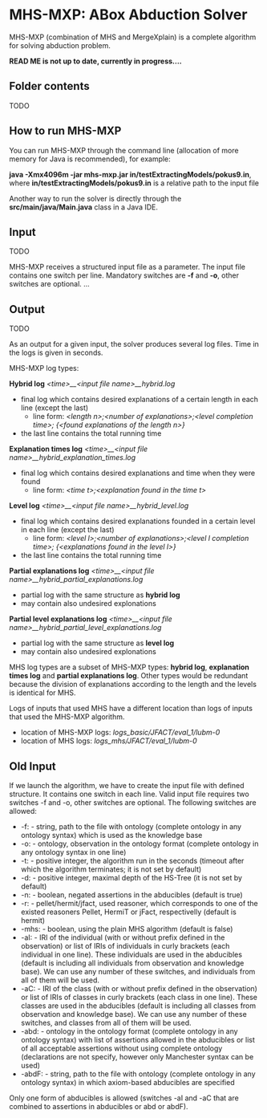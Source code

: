 # MHS-MXP: ABox Abduction Solver

MHS-MXP (combination of MHS and MergeXplain) is a complete algorithm for solving abduction problem.

**READ ME is not up to date, currently in progress....**

## Folder contents
TODO

## How to run MHS-MXP
You can run MHS-MXP through the command line (allocation of more memory for Java is recommended), for example:

**java -Xmx4096m -jar mhs-mxp.jar in/testExtractingModels/pokus9.in**, where **in/testExtractingModels/pokus9.in** is a relative path to the input file

Another way to run the solver is directly through the **src/main/java/Main.java** class in a Java IDE.

## Input
TODO

MHS-MXP receives a structured input file as a parameter. The input file contains one switch per line. Mandatory switches are **-f** and **-o**, other switches are optional.
...

## Output
TODO

As an output for a given input, the solver produces several log files. Time in the logs is given in seconds.

MHS-MXP log types:

**Hybrid log**
*\<time\>__\<input file name\>__hybrid.log*

* final log which contains desired explanations of a certain length in each line (except the last)
  * line form: *\<length n\>;\<number of explanations\>;\<level completion time\>; {\<found explanations of the length n\>}*
* the last line contains the total running time

**Explanation times log**
*\<time\>__\<input file name\>__hybrid_explanation_times.log*

* final log which contains desired explanations and time when they were found
  * line form: *\<time t\>;\<explanation found in the time t\>*

**Level log**
*\<time\>__\<input file name\>__hybrid_level.log*

* final log which contains desired explanations founded in a certain level in each line (except the last)
  * line form: *\<level l\>;\<number of explanations\>;\<level l completion time\>; {\<explanations found in the level l\>}*
* the last line contains the total running time

**Partial explanations log**
*\<time\>__\<input file name\>__hybrid_partial_explanations.log*

* partial log with the same structure as **hybrid log**
* may contain also undesired explonations 

**Partial level explanations log**
*\<time\>__\<input file name\>__hybrid_partial_level_explanations.log*

* partial log with the same structure as **level log**
* may contain also undesired explonations 

MHS log types are a subset of MHS-MXP types: **hybrid log**, **explanation times log** and **partial explanations log**. Other types would be redundant because the division of explanations according to the length and the levels is identical for MHS.

Logs of inputs that used MHS have a different location than logs of inputs that used the MHS-MXP algorithm.
* location of MHS-MXP logs: *logs_basic/JFACT/eval_1/lubm-0*
* location of MHS logs: *logs_mhs/JFACT/eval_1/lubm-0*

## Old Input
If we launch the algorithm, we have to create the input file with defined structure. It contains one switch in each line. Valid input file requires two switches -f and -o, other switches are optional. The following switches are allowed:
* -f: - string, path to the file with ontology (complete ontology in any ontology syntax) which is used as the knowledge base
* -o: - ontology, observation in the ontology format (complete ontology in any ontology syntax in one line)
* -t: - positive integer, the algorithm run in the seconds (timeout after which the algorithm terminates; it is not set by default)
* -d: - positive integer, maximal depth of the HS-Tree (it is not set by default) 
* -n: - boolean, negated assertions in the abducibles (default is true)
* -r: - pellet/hermit/jfact, used reasoner, which corresponds to one of the existed reasoners Pellet, HermiT or jFact, respectivelly (default is hermit)
* -mhs: - boolean, using the plain MHS algorithm (default is false)
* -aI: - IRI of the individual (with or without prefix defined in the observation) or list of IRIs of individuals in curly brackets (each individual in one line). These individuals are used in the abducibles (default is including all individuals from observation and knowledge base). We can use any number of these switches, and individuals from all of them will be used.
* -aC: - IRI of the class (with or without prefix defined in the observation) or list of IRIs of classes in curly brackets (each class in one line). These classes are used in the abducibles (default is including all classes from observation and knowledge base). We can use any number of these switches, and classes from all of them will be used.
* -abd: - ontology in the ontology format (complete ontology in any ontology syntax) with list of assertions allowed in the abducibles or list of all acceptable assertions without using complete ontology (declarations are not specify, however only Manchester syntax can be used)
* -abdF: - string, path to the file with ontology (complete ontology in any ontology syntax) in which axiom-based abducibles are specified

Only one form of abducibles is allowed (switches -aI and -aC that are combined to assertions in abducibles or abd or abdF).

